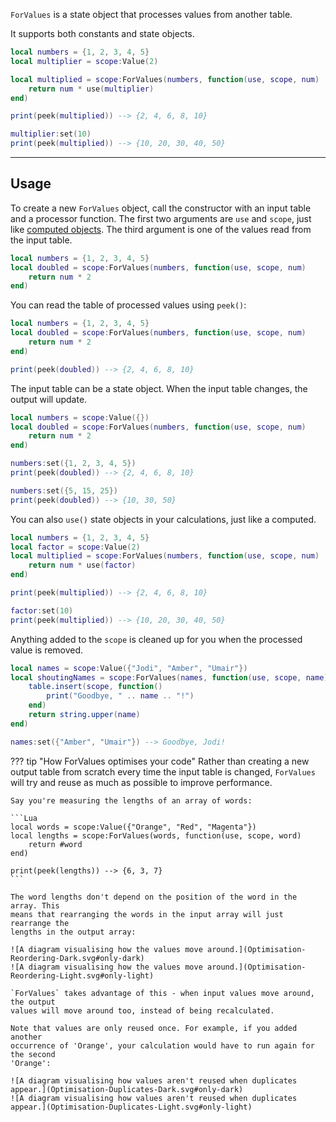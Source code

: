`ForValues` is a state object that processes values from another table.

It supports both constants and state objects.

```Lua
local numbers = {1, 2, 3, 4, 5}
local multiplier = scope:Value(2)

local multiplied = scope:ForValues(numbers, function(use, scope, num)
	return num * use(multiplier)
end)

print(peek(multiplied)) --> {2, 4, 6, 8, 10}

multiplier:set(10)
print(peek(multiplied)) --> {10, 20, 30, 40, 50}
```

-----

## Usage

To create a new `ForValues` object, call the constructor with an input table and
a processor function. The first two arguments are `use` and `scope`, just like
[computed objects](../../fundamentals/computeds). The third argument is one of the
values read from the input table.

```Lua
local numbers = {1, 2, 3, 4, 5}
local doubled = scope:ForValues(numbers, function(use, scope, num)
	return num * 2
end)
```

You can read the table of processed values using `peek()`:

```Lua hl_lines="6"
local numbers = {1, 2, 3, 4, 5}
local doubled = scope:ForValues(numbers, function(use, scope, num)
	return num * 2
end)

print(peek(doubled)) --> {2, 4, 6, 8, 10}
```

The input table can be a state object. When the input table changes, the output
will update.

```Lua
local numbers = scope:Value({})
local doubled = scope:ForValues(numbers, function(use, scope, num)
	return num * 2
end)

numbers:set({1, 2, 3, 4, 5})
print(peek(doubled)) --> {2, 4, 6, 8, 10}

numbers:set({5, 15, 25})
print(peek(doubled)) --> {10, 30, 50}
```

You can also `use()` state objects in your calculations, just like a computed.

```Lua
local numbers = {1, 2, 3, 4, 5}
local factor = scope:Value(2)
local multiplied = scope:ForValues(numbers, function(use, scope, num)
	return num * use(factor)
end)

print(peek(multiplied)) --> {2, 4, 6, 8, 10}

factor:set(10)
print(peek(multiplied)) --> {10, 20, 30, 40, 50}
```

Anything added to the `scope` is cleaned up for you when the processed value is
removed.

```Lua
local names = scope:Value({"Jodi", "Amber", "Umair"})
local shoutingNames = scope:ForValues(names, function(use, scope, name)
	table.insert(scope, function()
		print("Goodbye, " .. name .. "!")
	end)
	return string.upper(name)
end)

names:set({"Amber", "Umair"}) --> Goodbye, Jodi!
```

??? tip "How ForValues optimises your code"
	Rather than creating a new output table from scratch every time the input table
	is changed, `ForValues` will try and reuse as much as possible to improve
	performance.

	Say you're measuring the lengths of an array of words:

	```Lua
	local words = scope:Value({"Orange", "Red", "Magenta"})
	local lengths = scope:ForValues(words, function(use, scope, word)
		return #word
	end)

	print(peek(lengths)) --> {6, 3, 7}
	```

	The word lengths don't depend on the position of the word in the array. This
	means that rearranging the words in the input array will just rearrange the
	lengths in the output array:

	![A diagram visualising how the values move around.](Optimisation-Reordering-Dark.svg#only-dark)
	![A diagram visualising how the values move around.](Optimisation-Reordering-Light.svg#only-light)

	`ForValues` takes advantage of this - when input values move around, the output
	values will move around too, instead of being recalculated.

	Note that values are only reused once. For example, if you added another
	occurrence of 'Orange', your calculation would have to run again for the second
	'Orange':

	![A diagram visualising how values aren't reused when duplicates appear.](Optimisation-Duplicates-Dark.svg#only-dark)
	![A diagram visualising how values aren't reused when duplicates appear.](Optimisation-Duplicates-Light.svg#only-light)